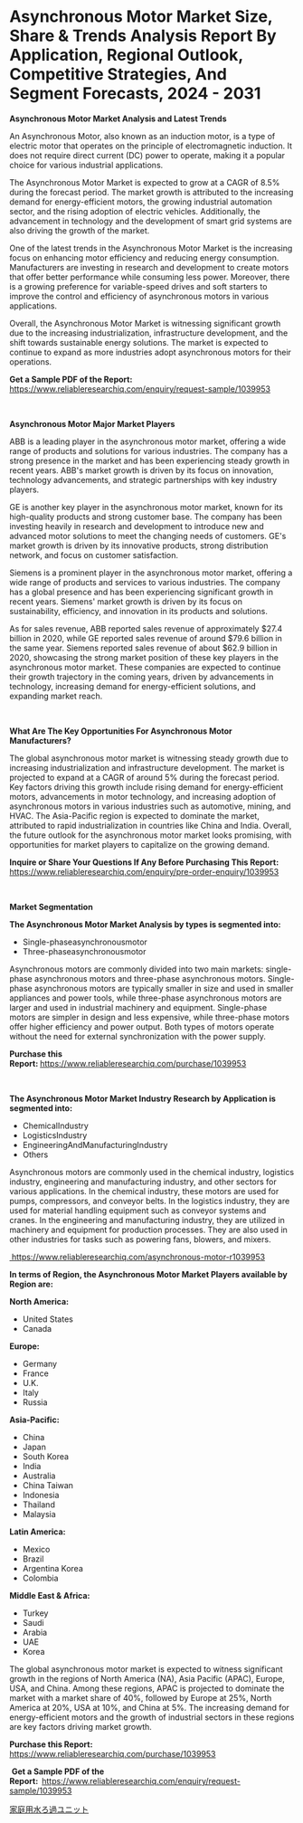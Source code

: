 <p><h1>Asynchronous Motor Market Size, Share & Trends Analysis Report By Application, Regional Outlook, Competitive Strategies, And Segment Forecasts, 2024 - 2031</h1></p><p><strong>Asynchronous Motor Market Analysis and Latest Trends</strong></p>
<p><p>An Asynchronous Motor, also known as an induction motor, is a type of electric motor that operates on the principle of electromagnetic induction. It does not require direct current (DC) power to operate, making it a popular choice for various industrial applications.</p><p>The Asynchronous Motor Market is expected to grow at a CAGR of 8.5% during the forecast period. The market growth is attributed to the increasing demand for energy-efficient motors, the growing industrial automation sector, and the rising adoption of electric vehicles. Additionally, the advancement in technology and the development of smart grid systems are also driving the growth of the market.</p><p>One of the latest trends in the Asynchronous Motor Market is the increasing focus on enhancing motor efficiency and reducing energy consumption. Manufacturers are investing in research and development to create motors that offer better performance while consuming less power. Moreover, there is a growing preference for variable-speed drives and soft starters to improve the control and efficiency of asynchronous motors in various applications.</p><p>Overall, the Asynchronous Motor Market is witnessing significant growth due to the increasing industrialization, infrastructure development, and the shift towards sustainable energy solutions. The market is expected to continue to expand as more industries adopt asynchronous motors for their operations.</p></p>
<p><strong>Get a Sample PDF of the Report:&nbsp;</strong> <a href="https://www.reliableresearchiq.com/enquiry/request-sample/1039953">https://www.reliableresearchiq.com/enquiry/request-sample/1039953</a></p>
<p>&nbsp;</p>
<p><strong>Asynchronous Motor Major Market Players</strong></p>
<p><p>ABB is a leading player in the asynchronous motor market, offering a wide range of products and solutions for various industries. The company has a strong presence in the market and has been experiencing steady growth in recent years. ABB's market growth is driven by its focus on innovation, technology advancements, and strategic partnerships with key industry players.</p><p>GE is another key player in the asynchronous motor market, known for its high-quality products and strong customer base. The company has been investing heavily in research and development to introduce new and advanced motor solutions to meet the changing needs of customers. GE's market growth is driven by its innovative products, strong distribution network, and focus on customer satisfaction.</p><p>Siemens is a prominent player in the asynchronous motor market, offering a wide range of products and services to various industries. The company has a global presence and has been experiencing significant growth in recent years. Siemens' market growth is driven by its focus on sustainability, efficiency, and innovation in its products and solutions.</p><p>As for sales revenue, ABB reported sales revenue of approximately $27.4 billion in 2020, while GE reported sales revenue of around $79.6 billion in the same year. Siemens reported sales revenue of about $62.9 billion in 2020, showcasing the strong market position of these key players in the asynchronous motor market. These companies are expected to continue their growth trajectory in the coming years, driven by advancements in technology, increasing demand for energy-efficient solutions, and expanding market reach.</p></p>
<p>&nbsp;</p>
<p><strong>What Are The Key Opportunities For Asynchronous Motor Manufacturers?</strong></p>
<p><p>The global asynchronous motor market is witnessing steady growth due to increasing industrialization and infrastructure development. The market is projected to expand at a CAGR of around 5% during the forecast period. Key factors driving this growth include rising demand for energy-efficient motors, advancements in motor technology, and increasing adoption of asynchronous motors in various industries such as automotive, mining, and HVAC. The Asia-Pacific region is expected to dominate the market, attributed to rapid industrialization in countries like China and India. Overall, the future outlook for the asynchronous motor market looks promising, with opportunities for market players to capitalize on the growing demand.</p></p>
<p><strong>Inquire or Share Your Questions If Any Before Purchasing This Report:</strong> <a href="https://www.reliableresearchiq.com/enquiry/pre-order-enquiry/1039953">https://www.reliableresearchiq.com/enquiry/pre-order-enquiry/1039953</a></p>
<p>&nbsp;</p>
<p><strong>Market Segmentation</strong></p>
<p><strong>The Asynchronous Motor Market Analysis by types is segmented into:</strong></p>
<p><ul><li>Single-phaseasynchronousmotor</li><li>Three-phaseasynchronousmotor</li></ul></p>
<p><p>Asynchronous motors are commonly divided into two main markets: single-phase asynchronous motors and three-phase asynchronous motors. Single-phase asynchronous motors are typically smaller in size and used in smaller appliances and power tools, while three-phase asynchronous motors are larger and used in industrial machinery and equipment. Single-phase motors are simpler in design and less expensive, while three-phase motors offer higher efficiency and power output. Both types of motors operate without the need for external synchronization with the power supply.</p></p>
<p><strong>Purchase this Report:&nbsp;</strong><a href="https://www.reliableresearchiq.com/purchase/1039953">https://www.reliableresearchiq.com/purchase/1039953</a></p>
<p>&nbsp;</p>
<p><strong>The Asynchronous Motor Market Industry Research by Application is segmented into:</strong></p>
<p><ul><li>ChemicalIndustry</li><li>LogisticsIndustry</li><li>EngineeringAndManufacturingIndustry</li><li>Others</li></ul></p>
<p><p>Asynchronous motors are commonly used in the chemical industry, logistics industry, engineering and manufacturing industry, and other sectors for various applications. In the chemical industry, these motors are used for pumps, compressors, and conveyor belts. In the logistics industry, they are used for material handling equipment such as conveyor systems and cranes. In the engineering and manufacturing industry, they are utilized in machinery and equipment for production processes. They are also used in other industries for tasks such as powering fans, blowers, and mixers.</p></p>
<p><a href="https://www.reliableresearchiq.com/asynchronous-motor-r1039953">&nbsp;https://www.reliableresearchiq.com/asynchronous-motor-r1039953</a></p>
<p><strong>In terms of Region, the Asynchronous Motor Market Players available by Region are:</strong></p>
<p>
    <p> <strong> North America: </strong>
        <ul>
            <li>United States</li>
            <li>Canada</li>
        </ul>
        </p> 
    <p> <strong> Europe: </strong>
        <ul>
            <li>Germany</li>
            <li>France</li>
            <li>U.K.</li>
            <li>Italy</li>
            <li>Russia</li>
        </ul>
        </p> 
    <p> <strong> Asia-Pacific: </strong>
        <ul>
            <li>China</li>
            <li>Japan</li>
            <li>South Korea</li>
            <li>India</li>
            <li>Australia</li>
            <li>China Taiwan</li>
            <li>Indonesia</li>
            <li>Thailand</li>
            <li>Malaysia</li>
        </ul>
        </p> 
    <p> <strong> Latin America: </strong>
        <ul>
            <li>Mexico</li>
            <li>Brazil</li>
            <li>Argentina Korea</li>
            <li>Colombia</li>
        </ul>
        </p> 
    <p> <strong> Middle East & Africa: </strong>
        <ul>
            <li>Turkey</li>
            <li>Saudi</li>
            <li>Arabia</li>
            <li>UAE</li>
            <li>Korea</li>
        </ul>
    </p>
    </p>
<p><p>The global asynchronous motor market is expected to witness significant growth in the regions of North America (NA), Asia Pacific (APAC), Europe, USA, and China. Among these regions, APAC is projected to dominate the market with a market share of 40%, followed by Europe at 25%, North America at 20%, USA at 10%, and China at 5%. The increasing demand for energy-efficient motors and the growth of industrial sectors in these regions are key factors driving market growth.</p></p>
<p><strong>Purchase this Report: </strong><a href="https://www.reliableresearchiq.com/purchase/1039953">https://www.reliableresearchiq.com/purchase/1039953</a></p>
<p>&nbsp;<strong>Get a Sample PDF of the Report:&nbsp;&nbsp;</strong><a href="https://www.reliableresearchiq.com/enquiry/request-sample/1039953">https://www.reliableresearchiq.com/enquiry/request-sample/1039953</a></p>
<p><strong></strong></p>
<p><p><a href="https://github.com/pepo3k/Market-Research-Report-List-3/blob/main/767769934332.md">家庭用水ろ過ユニット</a></p></p>
